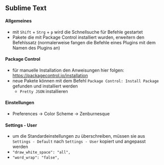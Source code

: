 ## Sublime Text

#### Allgemeines
- mit `Shift` + `Strg` + `p` wird die Schnellsuche für Befehle gestartet
- Pakete die mit Package Control installiert wurden, erweitern den Befehlssatz (normalerweise fangen die Befehle eines Plugins mit dem Namen des Plugins an)

#### Package Control
- für manuelle Installation den Anweisungen hier folgen: https://packagecontrol.io/installation
- neue Pakete können mit dem Befehl `Package Control: Install Package` gefunden und installiert werden
  - `Pretty JSON` installieren

#### Einstellungen
- Preferences -> Color Scheme -> Zenburnesque

#### Settings - User
- um die Standardeinstellungen zu überschreiben, müssen sie aus `Settings - Default` nach `Settings - User` kopiert und angepasst werden
- `"draw_white_space": "all",`
- `"word_wrap": "false",`